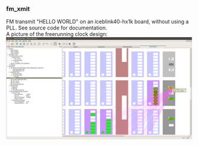 ### fm_xmit

FM transmit "HELLO WORLD" on an iceblink40-hx1k board, without using a
PLL. See source code for documentation.  
A picture of the freerunning
clock design: ![picture from Floor Planner](/code/freerunningclk.png
"The freerunning clock")
